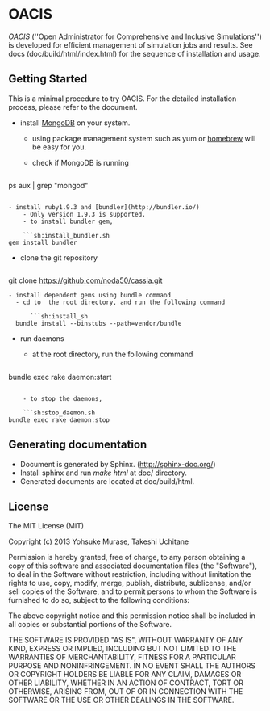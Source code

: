 # OACIS

*OACIS* (''Open Administrator for Comprehensive and Inclusive Simulations'') is developed for efficient management of simulation jobs and results.
See docs (doc/build/html/index.html) for the sequence of installation and usage.

## Getting Started

This is a minimal procedure to try OACIS.
For the detailed installation process, please refer to the document.

- install [MongoDB](http://www.mongodb.org/) on your system.
    - using package management system such as yum or [homebrew](http://brew.sh/) will be easy for you.
    - check if MongoDB is running

        ```sh:check_db_daemons.sh
ps aux | grep "mongod"
```

- install ruby1.9.3 and [bundler](http://bundler.io/)
    - Only version 1.9.3 is supported.
    - to install bundler gem,

    ```sh:install_bundler.sh
gem install bundler
```

- clone the git repository

    ```sh:clone.sh
git clone https://github.com/noda50/cassia.git
```
- install dependent gems using bundle command
  - cd to  the root directory, and run the following command

      ```sh:install_sh
  bundle install --binstubs --path=vendor/bundle
```

- run daemons
    - at the root directory, run the following command

    ```sh:start_daemon.sh
bundle exec rake daemon:start
```

    - to stop the daemons,

    ```sh:stop_daemon.sh
bundle exec rake daemon:stop
```

## Generating documentation

- Document is generated by Sphinx. (<http://sphinx-doc.org/>)
- Install sphinx and run _make html_ at doc/ directory.
- Generated documents are located at doc/build/html.

## License

The MIT License (MIT)

Copyright (c) 2013 Yohsuke Murase, Takeshi Uchitane

Permission is hereby granted, free of charge, to any person obtaining a copy of
this software and associated documentation files (the "Software"), to deal in
the Software without restriction, including without limitation the rights to
use, copy, modify, merge, publish, distribute, sublicense, and/or sell copies of
the Software, and to permit persons to whom the Software is furnished to do so, 
subject to the following conditions:

The above copyright notice and this permission notice shall be included in all 
copies or substantial portions of the Software.

THE SOFTWARE IS PROVIDED "AS IS", WITHOUT WARRANTY OF ANY KIND, EXPRESS OR
IMPLIED, INCLUDING BUT NOT LIMITED TO THE WARRANTIES OF MERCHANTABILITY, FITNESS
FOR A PARTICULAR PURPOSE AND NONINFRINGEMENT. IN NO EVENT SHALL THE AUTHORS OR
COPYRIGHT HOLDERS BE LIABLE FOR ANY CLAIM, DAMAGES OR OTHER LIABILITY, WHETHER
IN AN ACTION OF CONTRACT, TORT OR OTHERWISE, ARISING FROM, OUT OF OR IN
CONNECTION WITH THE SOFTWARE OR THE USE OR OTHER DEALINGS IN THE SOFTWARE.

